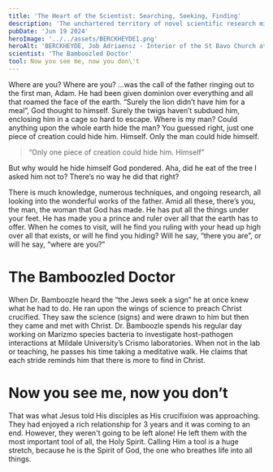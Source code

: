 ```yaml
---
title: 'The Heart of the Scientist: Searching, Seeking, Finding'
description: 'The unchartered territory of novel scientific research might just be the tool that draws the scientist closer to true religion.'
pubDate: 'Jun 19 2024'
heroImage: '../../assets/BERCKHEYDE1.png'
heroAlt: 'BERCKHEYDE, Job Adriaensz - Interior of the St Bavo Church at Haarlem'
scientist: 'The Bamboozled Doctor'
tool: Now you see me, now you don\'t
---
```



Where are you? Where are you?
…was the call of the father ringing out to the first man, Adam. He had been given dominion over everything and all that roamed the face of the earth. “Surely the lion didn’t have him for a meal”, God thought to himself. Surely the twigs haven’t subdued him, enclosing him in a cage so hard to escape. Where is my man?
Could anything upon the whole earth hide the man?
You guessed right, just one piece of creation could hide him. Himself. Only the man could hide himself.

> “Only one piece of creation could hide him. Himself”

But why would he hide himself God pondered. Aha, did he eat of the tree I asked him not to? There’s no way he did that right?

There is much knowledge, numerous techniques, and ongoing research, all looking into the wonderful works of the father. Amid all these, there’s you, the man, the woman that God has made. He has put all the things under your feet. He has made you a prince and ruler over all that the earth has to offer. When he comes to visit, will he find you ruling with your head up high over all that exists, or will he find you hiding? Will he say, “there you are”, or will he say, “where are you?”

# The Bamboozled Doctor

When Dr. Bamboozle heard the “the Jews seek a sign” he at once knew what he had to do. He ran upon the wings of science to preach Christ crucified. They saw the science (signs) and were drawn to him but then they came and met with Christ. 
Dr. Bamboozle spends his regular day working on Marizmo species bacteria to investigate host-pathogen interactions at Mildale University’s Crismo laboratories. When not in the lab or teaching, he passes his time taking a meditative walk. He claims that each stride reminds him that there is more to find in Christ.

# Now you see me, now you don’t

That was what Jesus told His disciples as His crucifixion was approaching. They had enjoyed a rich relationship for 3 years and it was coming to an end.
However, they weren't going to be left alone! He left them with the most important tool of all, the Holy Spirit. Calling Him a tool is a huge stretch, because he is the Spirit of God, the one who breathes life into all things.